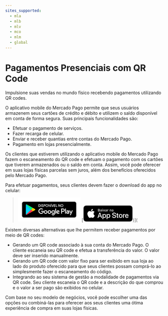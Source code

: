 ```yaml
---
sites_supported:
  - mla
  - mlb
  - mlv
  - mco
  - mlm
  - global
---
```



# Pagamentos Presenciais com QR Code

Impulsione suas vendas no mundo físico recebendo pagamentos utilizando QR codes.

O aplicativo mobile do Mercado Pago permite que seus usuários armazenem seus cartões de crédito e débito e utilizem o saldo disponível em conta de forma segura. Suas principais funcionalidades são:

* Efetuar o pagamento de serviços.
* Fazer recarga de celular.
* Enviar e receber quantias entre contas do Mercado Pago.
* Pagamento em lojas presencialmente.

Os clientes que estiverem utilizando o aplicativo mobile do Mercado Pago fazem o escaneamento do QR code e efetuam o pagamento com os cartões que tiverem armazenados ou o saldo em conta. Assim, você pode oferecer em suas lojas físicas parcelas sem juros, além dos benefícios oferecidos pelo Mercado Pago.

Para efetuar pagamentos, seus clientes devem fazer o download do app no celular:

> [<img src="/images/mobile/GooglePlayBadge_pt.png" alt="Android Play Store" width="200"/>](https://play.google.com/store/apps/details?id=com.mercadopago.wallet&hl=es_419) [<img src="/images/mobile/AppStoreBadge_pt.svg" alt="iOS App Store" width="158"/>)](

Existem diversas alternativas que lhe permitem receber pagamentos por meio de QR codes:

* Gerando um QR code associado à sua conta do Mercado Pago. O cliente escaneia seu QR code e efetua a transferência do valor. O valor deve ser inserido manualmente.
* Gerando um QR code com valor fixo para ser exibido em sua loja ao lado do produto oferecido para que seus clientes possam comprá-lo ao simplesmente fazer o escaneamento do código.
* Integrando ao seu sistema de gestão a modalidade de pagamentos via QR code. Seu cliente escaneia o QR code e a descrição do que comprou e o valor a ser pago são exibidos no celular.

Com base no seu modelo de negócios, você pode escolher uma das opções ou combiná-las para oferecer aos seus clientes uma ótima experiência de compra em suas lojas físicas.
